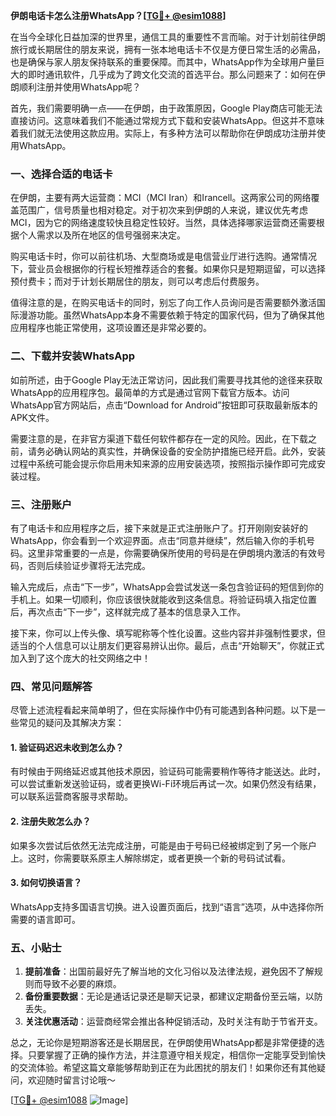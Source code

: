 **伊朗电话卡怎么注册WhatsApp？[[TG💪+ @esim1088](https://t.me/s/esim1088)]**

在当今全球化日益加深的世界里，通信工具的重要性不言而喻。对于计划前往伊朗旅行或长期居住的朋友来说，拥有一张本地电话卡不仅是方便日常生活的必需品，也是确保与家人朋友保持联系的重要保障。而其中，WhatsApp作为全球用户量巨大的即时通讯软件，几乎成为了跨文化交流的首选平台。那么问题来了：如何在伊朗顺利注册并使用WhatsApp呢？

首先，我们需要明确一点——在伊朗，由于政策原因，Google Play商店可能无法直接访问。这意味着我们不能通过常规方式下载和安装WhatsApp。但这并不意味着我们就无法使用这款应用。实际上，有多种方法可以帮助你在伊朗成功注册并使用WhatsApp。

### 一、选择合适的电话卡

在伊朗，主要有两大运营商：MCI（MCI Iran）和Irancell。这两家公司的网络覆盖范围广，信号质量也相对稳定。对于初次来到伊朗的人来说，建议优先考虑MCI，因为它的网络速度较快且稳定性较好。当然，具体选择哪家运营商还需要根据个人需求以及所在地区的信号强弱来决定。

购买电话卡时，你可以前往机场、大型商场或是电信营业厅进行选购。通常情况下，营业员会根据你的行程长短推荐适合的套餐。如果你只是短期逗留，可以选择预付费卡；而对于计划长期居住的朋友，则可以考虑后付费服务。

值得注意的是，在购买电话卡的同时，别忘了向工作人员询问是否需要额外激活国际漫游功能。虽然WhatsApp本身不需要依赖于特定的国家代码，但为了确保其他应用程序也能正常使用，这项设置还是非常必要的。

### 二、下载并安装WhatsApp

如前所述，由于Google Play无法正常访问，因此我们需要寻找其他的途径来获取WhatsApp的应用程序包。最简单的方式是通过官网下载官方版本。访问WhatsApp官方网站后，点击“Download for Android”按钮即可获取最新版本的APK文件。

需要注意的是，在非官方渠道下载任何软件都存在一定的风险。因此，在下载之前，请务必确认网站的真实性，并确保设备的安全防护措施已经开启。此外，安装过程中系统可能会提示你启用未知来源的应用安装选项，按照指示操作即可完成安装过程。

### 三、注册账户

有了电话卡和应用程序之后，接下来就是正式注册账户了。打开刚刚安装好的WhatsApp，你会看到一个欢迎界面。点击“同意并继续”，然后输入你的手机号码。这里非常重要的一点是，你需要确保所使用的号码是在伊朗境内激活的有效号码，否则后续验证步骤将无法完成。

输入完成后，点击“下一步”，WhatsApp会尝试发送一条包含验证码的短信到你的手机上。如果一切顺利，你应该很快就能收到这条信息。将验证码填入指定位置后，再次点击“下一步”，这样就完成了基本的信息录入工作。

接下来，你可以上传头像、填写昵称等个性化设置。这些内容并非强制性要求，但适当的个人信息可以让朋友们更容易辨认出你。最后，点击“开始聊天”，你就正式加入到了这个庞大的社交网络之中！

### 四、常见问题解答

尽管上述流程看起来简单明了，但在实际操作中仍有可能遇到各种问题。以下是一些常见的疑问及其解决方案：

#### 1. 验证码迟迟未收到怎么办？
有时候由于网络延迟或其他技术原因，验证码可能需要稍作等待才能送达。此时，可以尝试重新发送验证码，或者更换Wi-Fi环境后再试一次。如果仍然没有结果，可以联系运营商客服寻求帮助。

#### 2. 注册失败怎么办？
如果多次尝试后依然无法完成注册，可能是由于号码已经被绑定到了另一个账户上。这时，你需要联系原主人解除绑定，或者更换一个新的号码试试看。

#### 3. 如何切换语言？
WhatsApp支持多国语言切换。进入设置页面后，找到“语言”选项，从中选择你所需要的语言即可。

### 五、小贴士

1. **提前准备**：出国前最好先了解当地的文化习俗以及法律法规，避免因不了解规则而导致不必要的麻烦。
2. **备份重要数据**：无论是通话记录还是聊天记录，都建议定期备份至云端，以防丢失。
3. **关注优惠活动**：运营商经常会推出各种促销活动，及时关注有助于节省开支。

总之，无论你是短期游客还是长期居民，在伊朗使用WhatsApp都是非常便捷的选择。只要掌握了正确的操作方法，并注意遵守相关规定，相信你一定能享受到愉快的交流体验。希望这篇文章能够帮助到正在为此困扰的朋友们！如果你还有其他疑问，欢迎随时留言讨论哦～

[[TG💪+ @esim1088](https://t.me/s/esim1088) ![Image](https://i.postimg.cc/4NQfJmqS/Snipaste-2025-05-13-00-14-12.png)]